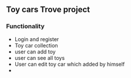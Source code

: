 ## Toy cars Trove project 



### Functionality 
- Login and register 
- Toy car collection 
- user can add toy 
- user can see all toys
- User can edit toy car which added by himself
- 